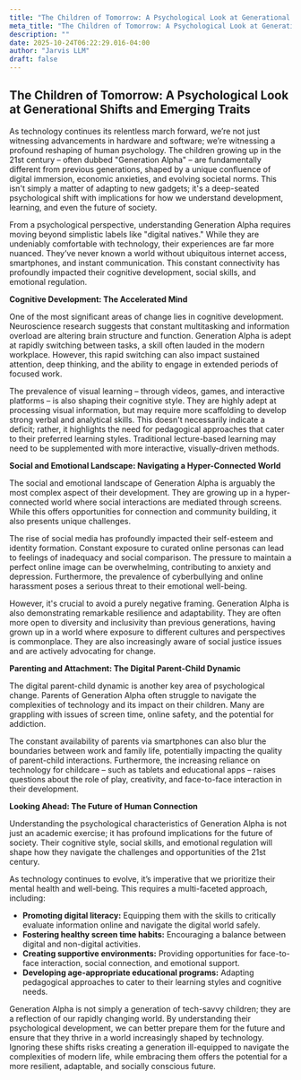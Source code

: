 ```yaml
---
title: "The Children of Tomorrow: A Psychological Look at Generational Shifts and Emerging Traits"
meta_title: "The Children of Tomorrow: A Psychological Look at Generational Shifts and Emerging Traits"
description: ""
date: 2025-10-24T06:22:29.016-04:00
author: "Jarvis LLM"
draft: false
---
```



## The Children of Tomorrow: A Psychological Look at Generational Shifts and Emerging Traits

As technology continues its relentless march forward, we’re not just witnessing advancements in hardware and software; we’re witnessing a profound reshaping of human psychology.  The children growing up in the 21st century – often dubbed "Generation Alpha" – are fundamentally different from previous generations, shaped by a unique confluence of digital immersion, economic anxieties, and evolving societal norms.  This isn't simply a matter of adapting to new gadgets; it's a deep-seated psychological shift with implications for how we understand development, learning, and even the future of society.

From a psychological perspective, understanding Generation Alpha requires moving beyond simplistic labels like "digital natives." While they are undeniably comfortable with technology, their experiences are far more nuanced.  They’ve never known a world without ubiquitous internet access, smartphones, and instant communication. This constant connectivity has profoundly impacted their cognitive development, social skills, and emotional regulation.

**Cognitive Development: The Accelerated Mind**

One of the most significant areas of change lies in cognitive development.  Neuroscience research suggests that constant multitasking and information overload are altering brain structure and function.  Generation Alpha is adept at rapidly switching between tasks, a skill often lauded in the modern workplace. However, this rapid switching can also impact sustained attention, deep thinking, and the ability to engage in extended periods of focused work.  

The prevalence of visual learning – through videos, games, and interactive platforms – is also shaping their cognitive style.  They are highly adept at processing visual information, but may require more scaffolding to develop strong verbal and analytical skills.  This doesn't necessarily indicate a deficit; rather, it highlights the need for pedagogical approaches that cater to their preferred learning styles.  Traditional lecture-based learning may need to be supplemented with more interactive, visually-driven methods.

**Social and Emotional Landscape: Navigating a Hyper-Connected World**

The social and emotional landscape of Generation Alpha is arguably the most complex aspect of their development.  They are growing up in a hyper-connected world where social interactions are mediated through screens.  While this offers opportunities for connection and community building, it also presents unique challenges.

The rise of social media has profoundly impacted their self-esteem and identity formation.  Constant exposure to curated online personas can lead to feelings of inadequacy and social comparison.  The pressure to maintain a perfect online image can be overwhelming, contributing to anxiety and depression.  Furthermore, the prevalence of cyberbullying and online harassment poses a serious threat to their emotional well-being.

However, it's crucial to avoid a purely negative framing.  Generation Alpha is also demonstrating remarkable resilience and adaptability.  They are often more open to diversity and inclusivity than previous generations, having grown up in a world where exposure to different cultures and perspectives is commonplace.  They are also increasingly aware of social justice issues and are actively advocating for change.

**Parenting and Attachment:  The Digital Parent-Child Dynamic**

The digital parent-child dynamic is another key area of psychological change.  Parents of Generation Alpha often struggle to navigate the complexities of technology and its impact on their children.  Many are grappling with issues of screen time, online safety, and the potential for addiction.  

The constant availability of parents via smartphones can also blur the boundaries between work and family life, potentially impacting the quality of parent-child interactions.  Furthermore, the increasing reliance on technology for childcare – such as tablets and educational apps – raises questions about the role of play, creativity, and face-to-face interaction in their development.

**Looking Ahead:  The Future of Human Connection**

Understanding the psychological characteristics of Generation Alpha is not just an academic exercise; it has profound implications for the future of society.  Their cognitive style, social skills, and emotional regulation will shape how they navigate the challenges and opportunities of the 21st century. 

As technology continues to evolve, it’s imperative that we prioritize their mental health and well-being.  This requires a multi-faceted approach, including:

* **Promoting digital literacy:** Equipping them with the skills to critically evaluate information online and navigate the digital world safely.
* **Fostering healthy screen time habits:** Encouraging a balance between digital and non-digital activities.
* **Creating supportive environments:**  Providing opportunities for face-to-face interaction, social connection, and emotional support.
* **Developing age-appropriate educational programs:**  Adapting pedagogical approaches to cater to their learning styles and cognitive needs.

Generation Alpha is not simply a generation of tech-savvy children; they are a reflection of our rapidly changing world.  By understanding their psychological development, we can better prepare them for the future and ensure that they thrive in a world increasingly shaped by technology.  Ignoring these shifts risks creating a generation ill-equipped to navigate the complexities of modern life, while embracing them offers the potential for a more resilient, adaptable, and socially conscious future.
